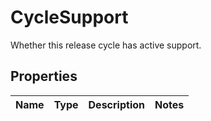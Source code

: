 

# CycleSupport

Whether this release cycle has active support.

## Properties

Name | Type | Description | Notes
------------ | ------------- | ------------- | -------------



